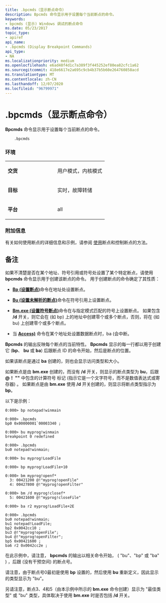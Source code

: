 ```yaml
---
title: .bpcmds（显示断点命令）
description: Bpcmds 命令显示用于设置每个当前断点的命令。
keywords:
- bpcmds (显示) Windows 调试的断点命令
ms.date: 05/23/2017
topic_type:
- apiref
api_name:
- .bpcmds (Display Breakpoint Commands)
api_type:
- NA
ms.localizationpriority: medium
ms.openlocfilehash: e6ad48f4d1c7a389f3f445252ef80ea82cfc1a62
ms.sourcegitcommit: 418e6617e2a695c9cb4b37b5b60e264760858acd
ms.translationtype: MT
ms.contentlocale: zh-CN
ms.lasthandoff: 12/07/2020
ms.locfileid: "96799971"
---
```

# <a name="bpcmds-display-breakpoint-commands"></a>.bpcmds（显示断点命令）


**Bpcmds** 命令显示用于设置每个当前断点的命令。

```dbgcmd
    .bpcmds
```

### <a name="span-idenvironmentspanspan-idenvironmentspanspan-idenvironmentspanenvironment"></a><span id="Environment"></span><span id="environment"></span><span id="ENVIRONMENT"></span>环境

<table>
<colgroup>
<col width="50%" />
<col width="50%" />
</colgroup>
<tbody>
<tr class="odd">
<td align="left"><p><strong>交货</strong></p></td>
<td align="left"><p>用户模式，内核模式</p></td>
</tr>
<tr class="even">
<td align="left"><p><strong>目标</strong></p></td>
<td align="left"><p>实时，故障转储</p></td>
</tr>
<tr class="odd">
<td align="left"><p><strong>平台</strong></p></td>
<td align="left"><p>all</p></td>
</tr>
</tbody>
</table>

 

### <a name="span-idadditional_informationspanspan-idadditional_informationspanspan-idadditional_informationspanadditional-information"></a><span id="Additional_Information"></span><span id="additional_information"></span><span id="ADDITIONAL_INFORMATION"></span>附加信息

有关如何使用断点的详细信息和示例，请参阅 [使用](using-breakpoints.md)断点和控制断点的方法。

<a name="remarks"></a>备注
-------

如果不清楚是否在某个地址、符号引用或符号处设置了某个特定断点，请使用 **bpcmds** 命令显示用于创建该断点的命令。 用于创建断点的命令确定了其性质：

-   [**Bp (设置断点)**](bp--bu--bm--set-breakpoint-.md)命令在地址处设置断点。

-   [**Bu (设置未解析的断点)**](bp--bu--bm--set-breakpoint-.md)命令在符号引用上设置断点。

-   [**Bm.exe (设置符号断点)**](bp--bu--bm--set-breakpoint-.md)命令在与指定模式匹配的符号上设置断点。 如果包含 **/d** 开关，则它会在 (如 bp) 上的地址中创建零个或多个断点，否则，将在 (如 bu) 上创建零个或多个断点。

-   当 [**Access)**](ba--break-on-access-.md) 命令在某个地址处设置数据断点时，ba (会中断。

**Bpcmds** 的输出反映每个断点的当前特性。 **Bpcmds** 显示的每一行都以用于创建它 (**bp**、 **bu** 或 **ba**) 后跟断点 ID 的命令开始，然后是断点的位置。

如果该断点是通过 **ba** 创建的，则也会显示访问类型和大小。

如果断点是由 **bm.exe** 创建的，而没有 **/d** 开关，则显示的断点类型为 **bu**，后跟 **@！ ""** 中包含的计算符号 标记 (指示它是一个文字符号，而不是数值表达式或寄存器) 。 如果断点是由 **bm.exe** 使用 **/d** 开关创建的，则显示将断点类型指示为 **bp**。

以下是示例：

```dbgcmd
0:000> bp notepad!winmain 

0:000> .bpcmds 
bp0 0x00000001`00003340 ;

0:000> bu myprog!winmain 
breakpoint 0 redefined

0:000> .bpcmds 
bu0 notepad!winmain;

0:000> bu myprog!LoadFile 

0:000> bp myprog!LoadFile+10 

0:000> bm myprog!openf* 
  3: 00421200 @!"myprog!openFile"
  4: 00427800 @!"myprog!openFilter"

0:000> bm /d myprog!closef* 
  5: 00421600 @!"myprog!closeFile"

0:000> ba r2 myprog!LoadFile+2E 

0:000> .bpcmds
bu0 notepad!winmain;
bu1 notepad!LoadFile;
bp2 0x0042cc10 ;
bu3 @!"myprog!openFile";
bu4 @!"myprog!openFilter";
bp5 0x00421600 ;
ba6 r2 0x0042cc2e ;
```

在此示例中，请注意， **bpcmds** 的输出以相关命令开始， ( "bu"、"bp" 或 "ba" ) ，后跟 (没有干预空间) 的断点号。

请注意，由于断点号0最初是使用 **bp** 设置的，然后使用 **bu** 重新定义，因此显示的类型显示为 "bu"。

另请注意，断点3、4和5（由本示例中所示的 **bm.exe** 命令创建）显示为 "最佳类型" 或 "bu" 类型，具体取决于使用 **bm.exe** 时是否包括 **/d** 开关。

 

 





